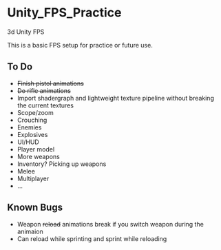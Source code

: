 # Unity_FPS_Practice
3d Unity FPS

This is a basic FPS setup for practice or future use.

## To Do
- ~~Finish pistol animations~~
- ~~Do rifle animations~~
- Import shadergraph and lightweight texture pipeline without breaking the current textures
- Scope/zoom
- Crouching
- Enemies
- Explosives
- UI/HUD
- Player model
- More weapons
- Inventory? Picking up weapons
- Melee
- Multiplayer
- ...

## Known Bugs
- Weapon ~~reload~~ animations break if you switch weapon during the animaion
- Can reload while sprinting and sprint while reloading

